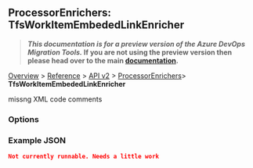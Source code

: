 ## ProcessorEnrichers: TfsWorkItemEmbededLinkEnricher

>**_This documentation is for a preview version of the Azure DevOps Migration Tools._ If you are not using the preview version then please head over to the main [documentation](https://nkdagility.github.io/azure-devops-migration-tools).**

[Overview](/docs/index.md) > [Reference](/docs/Reference/index.md) > [API v2](/docs/Reference/v2/index.md) > [ProcessorEnrichers](/docs/Reference/v2/ProcessorEnrichers/index.md)> **TfsWorkItemEmbededLinkEnricher**

missng XML code comments

### Options

<Options>

### Example JSON

```JSON
Not currently runnable. Needs a little work
```